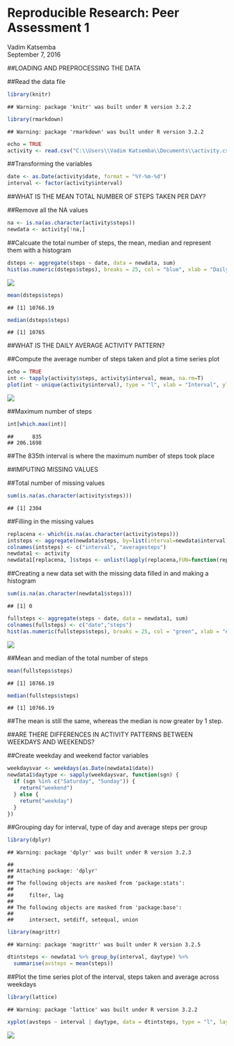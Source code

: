 # Reproducible Research: Peer Assessment 1
Vadim Katsemba  
September 7, 2016  

##LOADING AND PREPROCESSING THE DATA

##Read the data file

```r
library(knitr)
```

```
## Warning: package 'knitr' was built under R version 3.2.2
```

```r
library(rmarkdown)
```

```
## Warning: package 'rmarkdown' was built under R version 3.2.2
```

```r
echo = TRUE
activity <- read.csv("C:\\Users\\Vadim Katsemba\\Documents\\activity.csv")
```

##Transforming the variables

```r
date <- as.Date(activity$date, format = "%Y-%m-%d")
interval <- factor(activity$interval)
```

##WHAT IS THE MEAN TOTAL NUMBER OF STEPS TAKEN PER DAY?

##Remove all the NA values

```r
na <- is.na(as.character(activity$steps))
newdata <- activity[!na,]
```

##Calcuate the total number of steps, the mean, median and represent them with a histogram 

```r
dsteps <- aggregate(steps ~ date, data = newdata, sum)
hist(as.numeric(dsteps$steps), breaks = 25, col = "blue", xlab = "Daily Steps", main = "Total steps taken each day")
```

![](https://github.com/vkatsemba/RepData_PeerAssessment1/blob/master/Total%20Steps%20Histogram.png?raw=TRUE) 

```r
mean(dsteps$steps)
```

```
## [1] 10766.19
```

```r
median(dsteps$steps)
```

```
## [1] 10765
```

##WHAT IS THE DAILY AVERAGE ACTIVITY PATTERN?

##Compute the average number of steps taken and plot a time series plot

```r
echo = TRUE
int <- tapply(activity$steps, activity$interval, mean, na.rm=T)
plot(int ~ unique(activity$interval), type = "l", xlab = "Interval", ylab = "Average Number of Steps", main = "Average Daily Activity Pattern")
```

![](https://github.com/vkatsemba/RepData_PeerAssessment1/blob/master/Average%20Activity%20Time%20Plot.png?raw=true) 

##Maximum number of steps

```r
int[which.max(int)]
```

```
##      835 
## 206.1698
```

##The 835th interval is where the maximum number of steps took place

##IMPUTING MISSING VALUES

##Total number of missing values

```r
sum(is.na(as.character(activity$steps)))
```

```
## [1] 2304
```

##Filling in the missing values

```r
replacena <- which(is.na(as.character(activity$steps)))
intsteps <- aggregate(newdata$steps, by=list(interval=newdata$interval), FUN=mean)
colnames(intsteps) <- c("interval", "averagesteps")
newdata1 <- activity
newdata1[replacena, ]$steps <- unlist(lapply(replacena,FUN=function(replacena) intsteps[activity[replacena,]$interval==intsteps$interval,]$averagesteps))
```

##Creating a new data set with the missing data filled in and making a histogram

```r
sum(is.na(as.character(newdata1$steps)))
```

```
## [1] 0
```

```r
fullsteps <- aggregate(steps ~ date, data = newdata1, sum)
colnames(fullsteps) <- c("date","steps")
hist(as.numeric(fullsteps$steps), breaks = 25, col = "green", xlab = "# of Steps", main = "Total Number of Steps Taken Each Day")
```

![](https://github.com/vkatsemba/RepData_PeerAssessment1/blob/master/Total%20Steps%20Taken%20Each%20Day%20Histogram.png?raw=true) 

##Mean and median of the total number of steps

```r
mean(fullsteps$steps)
```

```
## [1] 10766.19
```

```r
median(fullsteps$steps)
```

```
## [1] 10766.19
```

##The mean is still the same, whereas the median is now greater by 1 step.

##ARE THERE DIFFERENCES IN ACTIVITY PATTERNS BETWEEN WEEKDAYS AND WEEKENDS?

##Create weekday and weekend factor variables

```r
weekdaysvar <- weekdays(as.Date(newdata1$date))
newdata1$daytype <- sapply(weekdaysvar, function(sgn) {
  if (sgn %in% c("Saturday", "Sunday")) {
    return("weekend")
  } else {
    return("weekday")
  }
})  
```

##Grouping day for interval, type of day and average steps per group

```r
library(dplyr)
```

```
## Warning: package 'dplyr' was built under R version 3.2.3
```

```
## 
## Attaching package: 'dplyr'
## 
## The following objects are masked from 'package:stats':
## 
##     filter, lag
## 
## The following objects are masked from 'package:base':
## 
##     intersect, setdiff, setequal, union
```

```r
library(magrittr)
```

```
## Warning: package 'magrittr' was built under R version 3.2.5
```

```r
dtintsteps <- newdata1 %>% group_by(interval, daytype) %>%
  summarise(avsteps = mean(steps))
```

##Plot the time series plot of the interval, steps taken and average across weekdays

```r
library(lattice)
```

```
## Warning: package 'lattice' was built under R version 3.2.2
```

```r
xyplot(avsteps ~ interval | daytype, data = dtintsteps, type = "l", layout = c(1,2))
```

![](https://github.com/vkatsemba/RepData_PeerAssessment1/blob/master/Weekend%20Weekday%20Time%20Plots.png?raw=true) 

